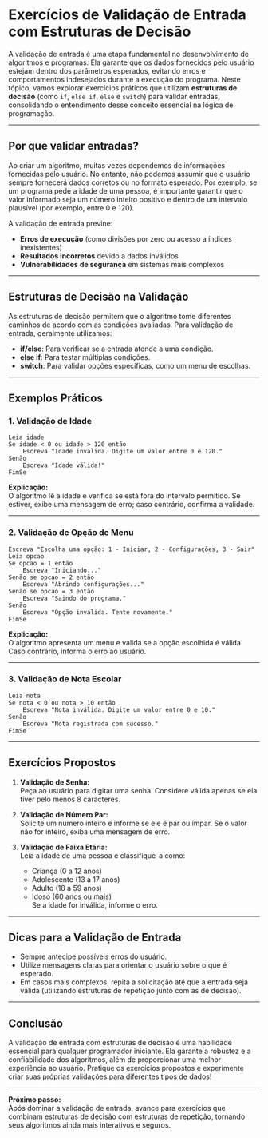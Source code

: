 # Exercícios de Validação de Entrada com Estruturas de Decisão

A validação de entrada é uma etapa fundamental no desenvolvimento de algoritmos e programas. Ela garante que os dados fornecidos pelo usuário estejam dentro dos parâmetros esperados, evitando erros e comportamentos indesejados durante a execução do programa. Neste tópico, vamos explorar exercícios práticos que utilizam **estruturas de decisão** (como `if`, `else if`, `else` e `switch`) para validar entradas, consolidando o entendimento desse conceito essencial na lógica de programação.

---

## Por que validar entradas?

Ao criar um algoritmo, muitas vezes dependemos de informações fornecidas pelo usuário. No entanto, não podemos assumir que o usuário sempre fornecerá dados corretos ou no formato esperado. Por exemplo, se um programa pede a idade de uma pessoa, é importante garantir que o valor informado seja um número inteiro positivo e dentro de um intervalo plausível (por exemplo, entre 0 e 120).

A validação de entrada previne:

- **Erros de execução** (como divisões por zero ou acesso a índices inexistentes)
- **Resultados incorretos** devido a dados inválidos
- **Vulnerabilidades de segurança** em sistemas mais complexos

---

## Estruturas de Decisão na Validação

As estruturas de decisão permitem que o algoritmo tome diferentes caminhos de acordo com as condições avaliadas. Para validação de entrada, geralmente utilizamos:

- **if/else**: Para verificar se a entrada atende a uma condição.
- **else if**: Para testar múltiplas condições.
- **switch**: Para validar opções específicas, como um menu de escolhas.

---

## Exemplos Práticos

### 1. Validação de Idade

```pseudocode
Leia idade
Se idade < 0 ou idade > 120 então
    Escreva "Idade inválida. Digite um valor entre 0 e 120."
Senão
    Escreva "Idade válida!"
FimSe
```

**Explicação:**  
O algoritmo lê a idade e verifica se está fora do intervalo permitido. Se estiver, exibe uma mensagem de erro; caso contrário, confirma a validade.

---

### 2. Validação de Opção de Menu

```pseudocode
Escreva "Escolha uma opção: 1 - Iniciar, 2 - Configurações, 3 - Sair"
Leia opcao
Se opcao = 1 então
    Escreva "Iniciando..."
Senão se opcao = 2 então
    Escreva "Abrindo configurações..."
Senão se opcao = 3 então
    Escreva "Saindo do programa."
Senão
    Escreva "Opção inválida. Tente novamente."
FimSe
```

**Explicação:**  
O algoritmo apresenta um menu e valida se a opção escolhida é válida. Caso contrário, informa o erro ao usuário.

---

### 3. Validação de Nota Escolar

```pseudocode
Leia nota
Se nota < 0 ou nota > 10 então
    Escreva "Nota inválida. Digite um valor entre 0 e 10."
Senão
    Escreva "Nota registrada com sucesso."
FimSe
```

---

## Exercícios Propostos

1. **Validação de Senha:**  
   Peça ao usuário para digitar uma senha. Considere válida apenas se ela tiver pelo menos 8 caracteres.

2. **Validação de Número Par:**  
   Solicite um número inteiro e informe se ele é par ou ímpar. Se o valor não for inteiro, exiba uma mensagem de erro.

3. **Validação de Faixa Etária:**  
   Leia a idade de uma pessoa e classifique-a como:  
   - Criança (0 a 12 anos)  
   - Adolescente (13 a 17 anos)  
   - Adulto (18 a 59 anos)  
   - Idoso (60 anos ou mais)  
   Se a idade for inválida, informe o erro.

---

## Dicas para a Validação de Entrada

- Sempre antecipe possíveis erros do usuário.
- Utilize mensagens claras para orientar o usuário sobre o que é esperado.
- Em casos mais complexos, repita a solicitação até que a entrada seja válida (utilizando estruturas de repetição junto com as de decisão).

---

## Conclusão

A validação de entrada com estruturas de decisão é uma habilidade essencial para qualquer programador iniciante. Ela garante a robustez e a confiabilidade dos algoritmos, além de proporcionar uma melhor experiência ao usuário. Pratique os exercícios propostos e experimente criar suas próprias validações para diferentes tipos de dados!

---

**Próximo passo:**  
Após dominar a validação de entrada, avance para exercícios que combinam estruturas de decisão com estruturas de repetição, tornando seus algoritmos ainda mais interativos e seguros.